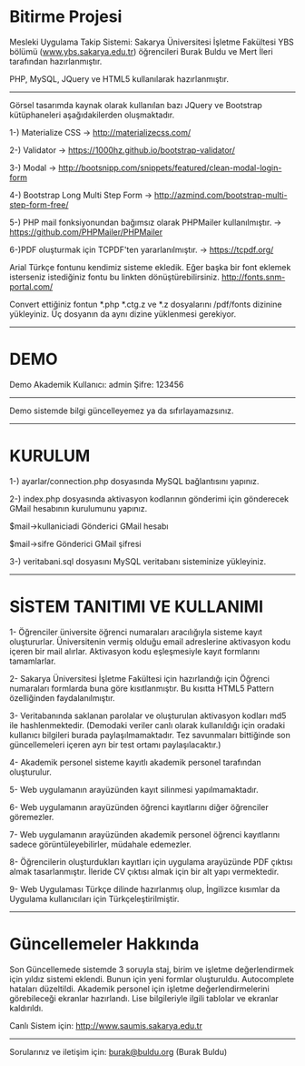 # Bitirme Projesi

Mesleki Uygulama Takip Sistemi: Sakarya Üniversitesi İşletme Fakültesi YBS bölümü (www.ybs.sakarya.edu.tr) öğrencileri Burak Buldu ve Mert İleri tarafından hazırlanmıştır.

PHP, MySQL, JQuery ve HTML5 kullanılarak hazırlanmıştır.

----------------------------------------------------------------------------------------------------------------------------------------

Görsel tasarımda kaynak olarak kullanılan bazı JQuery ve Bootstrap kütüphaneleri aşağıdakilerden oluşmaktadır.

1-) Materialize CSS -> http://materializecss.com/

2-) Validator -> https://1000hz.github.io/bootstrap-validator/

3-) Modal -> http://bootsnipp.com/snippets/featured/clean-modal-login-form

4-) Bootstrap Long Multi Step Form -> http://azmind.com/bootstrap-multi-step-form-free/

5-) PHP mail fonksiyonundan bağımsız olarak PHPMailer kullanılmıştır. -> https://github.com/PHPMailer/PHPMailer

6-)PDF oluşturmak için TCPDF'ten yararlanılmıştır. -> https://tcpdf.org/

Arial Türkçe fontunu kendimiz sisteme ekledik. Eğer başka bir font eklemek isterseniz istediğiniz fontu bu linkten dönüştürebilirsiniz. http://fonts.snm-portal.com/

Convert ettiğiniz fontun *.php *.ctg.z ve *.z dosyalarını  /pdf/fonts dizinine yükleyiniz. Üç dosyanın da aynı dizine yüklenmesi gerekiyor.

----------------------------------------------------------------------------------------------------------------------------------------
# DEMO

Demo Akademik Kullanıcı: admin Şifre: 123456

----------------------------------------------------------------------------------------------------------------------------------------

Demo sistemde bilgi güncelleyemez ya da sıfırlayamazsınız.

----------------------------------------------------------------------------------------------------------------------------------------

# KURULUM

1-) ayarlar/connection.php dosyasında MySQL bağlantısını yapınız.

2-) index.php dosyasında aktivasyon kodlarının gönderimi için gönderecek GMail hesabının kurulumunu yapınız.

$mail->kullaniciadi Gönderici GMail hesabı

$mail->sifre Gönderici GMail şifresi

3-) veritabani.sql dosyasını MySQL veritabanı sisteminize yükleyiniz.

----------------------------------------------------------------------------------------------------------------------------------------

# SİSTEM TANITIMI VE KULLANIMI

1- Öğrenciler üniversite öğrenci numaraları aracılığıyla sisteme kayıt oluştururlar. Üniversitenin vermiş olduğu email adreslerine aktivasyon kodu içeren bir mail alırlar. Aktivasyon kodu eşleşmesiyle kayıt formlarını tamamlarlar.

2- Sakarya Üniversitesi İşletme Fakültesi için hazırlandığı için Öğrenci numaraları formlarda buna göre kısıtlanmıştır. Bu kısıtta HTML5 Pattern özelliğinden faydalanılmıştır.

3- Veritabanında saklanan parolalar ve oluşturulan aktivasyon kodları md5 ile hashlenmektedir. (Demodaki veriler canlı olarak kullanıldığı için oradaki kullanıcı bilgileri burada paylaşılmamaktadır. Tez savunmaları bittiğinde son güncellemeleri içeren ayrı bir test ortamı paylaşılacaktır.) 

4- Akademik personel sisteme kayıtlı akademik personel tarafından oluşturulur.

5- Web uygulamanın arayüzünden kayıt silinmesi yapılmamaktadır.

6- Web uygulamanın arayüzünden öğrenci kayıtlarını diğer öğrenciler göremezler.

7- Web uygulamanın arayüzünden akademik personel öğrenci kayıtlarını sadece görüntüleyebilirler, müdahale edemezler.

8- Öğrencilerin oluşturdukları kayıtları için uygulama arayüzünde PDF çıktısı almak tasarlanmıştır. İleride CV çıktısı almak için bir alt yapı vermektedir.

9- Web Uygulaması Türkçe dilinde hazırlanmış olup, İngilizce kısımlar da Uygulama kullanıcıları için Türkçeleştirilmiştir.

----------------------------------------------------------------------------------------------------------------------------------------

# Güncellemeler Hakkında

Son Güncellemede sistemde 3 soruyla staj, birim ve işletme değerlendirmek için yıldız sistemi eklendi. Bunun için yeni formlar oluşturuldu. Autocomplete hataları düzeltildi. Akademik personel için işletme değerlendirmelerini görebileceği ekranlar hazırlandı. Lise bilgileriyle ilgili tablolar ve ekranlar kaldırıldı.

Canlı Sistem için: http://www.saumis.sakarya.edu.tr

----------------------------------------------------------------------------------------------------------------------------------------

Sorularınız ve iletişim için: burak@buldu.org (Burak Buldu)
